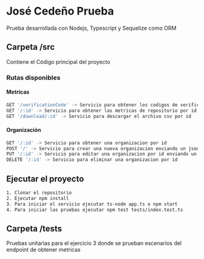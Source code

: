 # José Cedeño Prueba

Prueba desarrollada con Nodejs, Typescript y Sequelize como ORM

## Carpeta /src

Contiene el Código principal del proyecto

### Rutas disponibles

#### Metricas

```sh
GET '/verificationCode' -> Servicio para obtener los codigos de verificación
GET '/:id' -> Servicio para obtener las metricas de repositorio por id, como query para filtrar se puede enviar date, state, coverage
GET '/download/:id' -> Servicio para descargar el archivo csv por id
```

#### Organización

```sh
GET '/:id' -> Servicio para obtener una organizacion por id
POST '/' -> Servicio para crear una nueva organizacion enviando un json con name y state
PUT '/:id' -> Servicio para editar una organizacion por id enviando un json con los datos a actualizar (name, state)
DELETE '/:id' -> Servicio para eliminar una organizacion por id
```

## Ejecutar el proyecto

```sh
1. Clonar el repositorio
2. Ejecutar npm install
3. Para iniciar el servicio ejecutar ts-node app.ts o npm start
4. Para iniciar las pruebas ejecutar npm test tests/index.test.ts
```

## Carpeta /tests

Pruebas unitarias para el ejercicio 3 donde se prueban escenarios del endpoint de obtener metricas 
